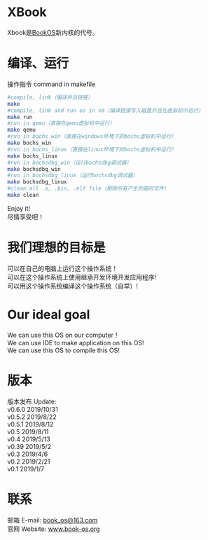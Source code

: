 # XBook
Xbook是[BookOS]( https://github.com/huzichengdevelop/Book-OS)新内核的代号。  
# 编译、运行
操作指令 command in makefile  
```sh
#compile, link（编译并且链接）
make
#compile, link and run os in vm（编译链接写入磁盘并且在虚拟机中运行）
make run
#run in qemu（直接在qemu虚拟机中运行）
make qemu
#run in bochs_win（直接在windows环境下的bochs虚拟机中运行）
make bochs_win 
#run in bochs_linux（直接在linux环境下的bochs虚拟机中运行）
make bochs_linux 
#run in bochsdbg_win（运行bochsdbg调试器）
make bochsdbg_win
#run in bochsdbg_linux（运行bochsdbg调试器）
make bochsdbg_linux
#clean all .o, .bin, .elf file（删除所有产生的临时文件）
make clean
```
Enjoy it!  
尽情享受吧！  
# 我们理想的目标是  
可以在自己的电脑上运行这个操作系统！  
可以在这个操作系统上使用继承开发环境开发应用程序!  
可以用这个操作系统编译这个操作系统（自举）!  

# Our ideal goal  
We can use this OS on our computer！  
We can use IDE to make application on this OS!  
We can use this OS to compile this OS!  

# 版本
版本发布 Update:  
    v0.6.0 2019/10/31  
    v0.5.2 2019/8/22  
    v0.5.1 2019/8/12  
    v0.5 2019/8/11  
    v0.4 2019/5/13  
    v0.39 2019/5/2  
    v0.3 2019/4/6  
    v0.2 2019/2/21  
    v0.1 2019/1/7  
# 联系
邮箱 E-mail: book_os@163.com  
官网 Website: www.book-os.org  

